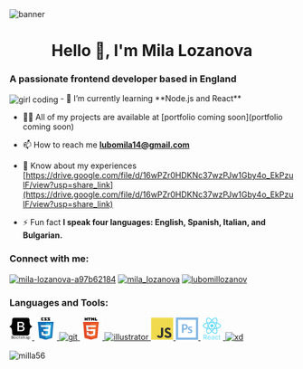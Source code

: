 <img align="center" alt="banner" width="1000"  
     src="https://mir-s3-cdn-cf.behance.net/project_modules/max_1200/5229cb171035425.6467c176ce0d2.png">

<h1 align="center">Hello 👋, I'm Mila Lozanova</h1>

<h3 align="left">A passionate frontend developer based in England</h3>

<img align="center" alt="girl coding" width="400"  src="https://mir-s3-cdn-cf.behance.net/project_modules/max_1200/bb36b3171035425.6467bce5afe0d.png">
- 🌱 I’m currently learning **Node.js and React**

- 👨‍💻 All of my projects are available at [portfolio coming soon](portfolio coming soon)

- 📫 How to reach me **lubomila14@gmail.com**

- 📄 Know about my experiences [https://drive.google.com/file/d/16wPZr0HDKNc37wzPJw1Gby4o_EkPzulF/view?usp=share_link](https://drive.google.com/file/d/16wPZr0HDKNc37wzPJw1Gby4o_EkPzulF/view?usp=share_link)

- ⚡ Fun fact **I speak four languages: English, Spanish, Italian, and Bulgarian.**

<h3 align="left">Connect with me:</h3>
<p align="left">
<a href="https://linkedin.com/in/mila-lozanova-a97b62184" target="blank"><img align="center" src="https://raw.githubusercontent.com/rahuldkjain/github-profile-readme-generator/master/src/images/icons/Social/linked-in-alt.svg" alt="mila-lozanova-a97b62184" height="30" width="40" /></a>
<a href="https://instagram.com/mila_lozanova" target="blank"><img align="center" src="https://raw.githubusercontent.com/rahuldkjain/github-profile-readme-generator/master/src/images/icons/Social/instagram.svg" alt="mila_lozanova" height="30" width="40" /></a>
<a href="https://www.behance.net/lubomillozanov" target="blank"><img align="center" src="https://raw.githubusercontent.com/rahuldkjain/github-profile-readme-generator/master/src/images/icons/Social/behance.svg" alt="lubomillozanov" height="30" width="40" /></a>
</p>

<h3 align="left">Languages and Tools:</h3>
<p align="left"> <a href="https://getbootstrap.com" target="_blank" rel="noreferrer"> <img src="https://raw.githubusercontent.com/devicons/devicon/master/icons/bootstrap/bootstrap-plain-wordmark.svg" alt="bootstrap" width="40" height="40"/> </a> <a href="https://www.w3schools.com/css/" target="_blank" rel="noreferrer"> <img src="https://raw.githubusercontent.com/devicons/devicon/master/icons/css3/css3-original-wordmark.svg" alt="css3" width="40" height="40"/> </a> <a href="https://git-scm.com/" target="_blank" rel="noreferrer"> <img src="https://www.vectorlogo.zone/logos/git-scm/git-scm-icon.svg" alt="git" width="40" height="40"/> </a> <a href="https://www.w3.org/html/" target="_blank" rel="noreferrer"> <img src="https://raw.githubusercontent.com/devicons/devicon/master/icons/html5/html5-original-wordmark.svg" alt="html5" width="40" height="40"/> </a> <a href="https://www.adobe.com/in/products/illustrator.html" target="_blank" rel="noreferrer"> <img src="https://www.vectorlogo.zone/logos/adobe_illustrator/adobe_illustrator-icon.svg" alt="illustrator" width="40" height="40"/> </a> <a href="https://developer.mozilla.org/en-US/docs/Web/JavaScript" target="_blank" rel="noreferrer"> <img src="https://raw.githubusercontent.com/devicons/devicon/master/icons/javascript/javascript-original.svg" alt="javascript" width="40" height="40"/> </a> <a href="https://www.photoshop.com/en" target="_blank" rel="noreferrer"> <img src="https://raw.githubusercontent.com/devicons/devicon/master/icons/photoshop/photoshop-line.svg" alt="photoshop" width="40" height="40"/> </a> <a href="https://reactjs.org/" target="_blank" rel="noreferrer"> <img src="https://raw.githubusercontent.com/devicons/devicon/master/icons/react/react-original-wordmark.svg" alt="react" width="40" height="40"/> </a> <a href="https://www.adobe.com/products/xd.html" target="_blank" rel="noreferrer"> <img src="https://cdn.worldvectorlogo.com/logos/adobe-xd.svg" alt="xd" width="40" height="40"/> </a> </p>

<p><img align="center" src="https://github-readme-stats.vercel.app/api/top-langs?username=milla56&show_icons=true&locale=en&layout=compact" alt="milla56" /></p>

